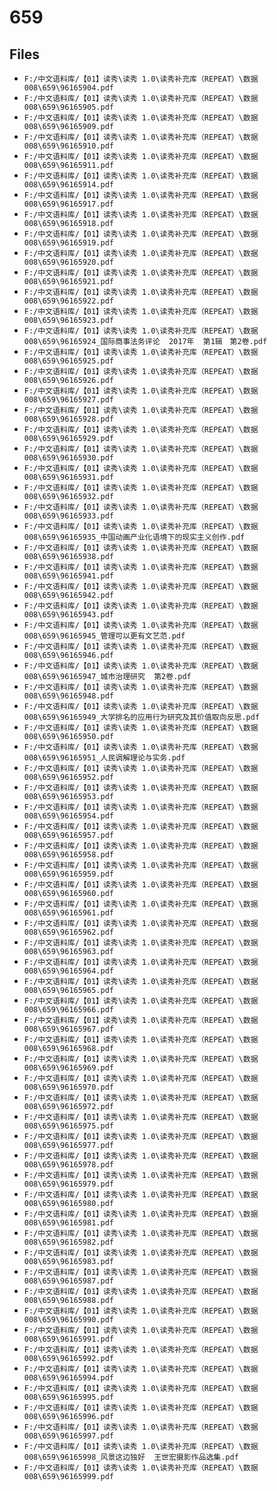 # 659

## Files

- `F:/中文语料库/【01】读秀\读秀 1.0\读秀补充库（REPEAT）\数据008\659\96165904.pdf`
- `F:/中文语料库/【01】读秀\读秀 1.0\读秀补充库（REPEAT）\数据008\659\96165905.pdf`
- `F:/中文语料库/【01】读秀\读秀 1.0\读秀补充库（REPEAT）\数据008\659\96165909.pdf`
- `F:/中文语料库/【01】读秀\读秀 1.0\读秀补充库（REPEAT）\数据008\659\96165910.pdf`
- `F:/中文语料库/【01】读秀\读秀 1.0\读秀补充库（REPEAT）\数据008\659\96165911.pdf`
- `F:/中文语料库/【01】读秀\读秀 1.0\读秀补充库（REPEAT）\数据008\659\96165914.pdf`
- `F:/中文语料库/【01】读秀\读秀 1.0\读秀补充库（REPEAT）\数据008\659\96165917.pdf`
- `F:/中文语料库/【01】读秀\读秀 1.0\读秀补充库（REPEAT）\数据008\659\96165918.pdf`
- `F:/中文语料库/【01】读秀\读秀 1.0\读秀补充库（REPEAT）\数据008\659\96165919.pdf`
- `F:/中文语料库/【01】读秀\读秀 1.0\读秀补充库（REPEAT）\数据008\659\96165920.pdf`
- `F:/中文语料库/【01】读秀\读秀 1.0\读秀补充库（REPEAT）\数据008\659\96165921.pdf`
- `F:/中文语料库/【01】读秀\读秀 1.0\读秀补充库（REPEAT）\数据008\659\96165922.pdf`
- `F:/中文语料库/【01】读秀\读秀 1.0\读秀补充库（REPEAT）\数据008\659\96165923.pdf`
- `F:/中文语料库/【01】读秀\读秀 1.0\读秀补充库（REPEAT）\数据008\659\96165924_国际商事法务评论  2017年  第1辑　第2卷.pdf`
- `F:/中文语料库/【01】读秀\读秀 1.0\读秀补充库（REPEAT）\数据008\659\96165925.pdf`
- `F:/中文语料库/【01】读秀\读秀 1.0\读秀补充库（REPEAT）\数据008\659\96165926.pdf`
- `F:/中文语料库/【01】读秀\读秀 1.0\读秀补充库（REPEAT）\数据008\659\96165927.pdf`
- `F:/中文语料库/【01】读秀\读秀 1.0\读秀补充库（REPEAT）\数据008\659\96165928.pdf`
- `F:/中文语料库/【01】读秀\读秀 1.0\读秀补充库（REPEAT）\数据008\659\96165929.pdf`
- `F:/中文语料库/【01】读秀\读秀 1.0\读秀补充库（REPEAT）\数据008\659\96165930.pdf`
- `F:/中文语料库/【01】读秀\读秀 1.0\读秀补充库（REPEAT）\数据008\659\96165931.pdf`
- `F:/中文语料库/【01】读秀\读秀 1.0\读秀补充库（REPEAT）\数据008\659\96165932.pdf`
- `F:/中文语料库/【01】读秀\读秀 1.0\读秀补充库（REPEAT）\数据008\659\96165933.pdf`
- `F:/中文语料库/【01】读秀\读秀 1.0\读秀补充库（REPEAT）\数据008\659\96165935_中国动画产业化语境下的现实主义创作.pdf`
- `F:/中文语料库/【01】读秀\读秀 1.0\读秀补充库（REPEAT）\数据008\659\96165938.pdf`
- `F:/中文语料库/【01】读秀\读秀 1.0\读秀补充库（REPEAT）\数据008\659\96165941.pdf`
- `F:/中文语料库/【01】读秀\读秀 1.0\读秀补充库（REPEAT）\数据008\659\96165942.pdf`
- `F:/中文语料库/【01】读秀\读秀 1.0\读秀补充库（REPEAT）\数据008\659\96165943.pdf`
- `F:/中文语料库/【01】读秀\读秀 1.0\读秀补充库（REPEAT）\数据008\659\96165945_管理可以更有文艺范.pdf`
- `F:/中文语料库/【01】读秀\读秀 1.0\读秀补充库（REPEAT）\数据008\659\96165946.pdf`
- `F:/中文语料库/【01】读秀\读秀 1.0\读秀补充库（REPEAT）\数据008\659\96165947_城市治理研究  第2卷.pdf`
- `F:/中文语料库/【01】读秀\读秀 1.0\读秀补充库（REPEAT）\数据008\659\96165948.pdf`
- `F:/中文语料库/【01】读秀\读秀 1.0\读秀补充库（REPEAT）\数据008\659\96165949_大学排名的应用行为研究及其价值取向反思.pdf`
- `F:/中文语料库/【01】读秀\读秀 1.0\读秀补充库（REPEAT）\数据008\659\96165950.pdf`
- `F:/中文语料库/【01】读秀\读秀 1.0\读秀补充库（REPEAT）\数据008\659\96165951_人民调解理论与实务.pdf`
- `F:/中文语料库/【01】读秀\读秀 1.0\读秀补充库（REPEAT）\数据008\659\96165952.pdf`
- `F:/中文语料库/【01】读秀\读秀 1.0\读秀补充库（REPEAT）\数据008\659\96165953.pdf`
- `F:/中文语料库/【01】读秀\读秀 1.0\读秀补充库（REPEAT）\数据008\659\96165954.pdf`
- `F:/中文语料库/【01】读秀\读秀 1.0\读秀补充库（REPEAT）\数据008\659\96165957.pdf`
- `F:/中文语料库/【01】读秀\读秀 1.0\读秀补充库（REPEAT）\数据008\659\96165958.pdf`
- `F:/中文语料库/【01】读秀\读秀 1.0\读秀补充库（REPEAT）\数据008\659\96165959.pdf`
- `F:/中文语料库/【01】读秀\读秀 1.0\读秀补充库（REPEAT）\数据008\659\96165960.pdf`
- `F:/中文语料库/【01】读秀\读秀 1.0\读秀补充库（REPEAT）\数据008\659\96165961.pdf`
- `F:/中文语料库/【01】读秀\读秀 1.0\读秀补充库（REPEAT）\数据008\659\96165962.pdf`
- `F:/中文语料库/【01】读秀\读秀 1.0\读秀补充库（REPEAT）\数据008\659\96165963.pdf`
- `F:/中文语料库/【01】读秀\读秀 1.0\读秀补充库（REPEAT）\数据008\659\96165964.pdf`
- `F:/中文语料库/【01】读秀\读秀 1.0\读秀补充库（REPEAT）\数据008\659\96165965.pdf`
- `F:/中文语料库/【01】读秀\读秀 1.0\读秀补充库（REPEAT）\数据008\659\96165966.pdf`
- `F:/中文语料库/【01】读秀\读秀 1.0\读秀补充库（REPEAT）\数据008\659\96165967.pdf`
- `F:/中文语料库/【01】读秀\读秀 1.0\读秀补充库（REPEAT）\数据008\659\96165968.pdf`
- `F:/中文语料库/【01】读秀\读秀 1.0\读秀补充库（REPEAT）\数据008\659\96165969.pdf`
- `F:/中文语料库/【01】读秀\读秀 1.0\读秀补充库（REPEAT）\数据008\659\96165970.pdf`
- `F:/中文语料库/【01】读秀\读秀 1.0\读秀补充库（REPEAT）\数据008\659\96165972.pdf`
- `F:/中文语料库/【01】读秀\读秀 1.0\读秀补充库（REPEAT）\数据008\659\96165975.pdf`
- `F:/中文语料库/【01】读秀\读秀 1.0\读秀补充库（REPEAT）\数据008\659\96165977.pdf`
- `F:/中文语料库/【01】读秀\读秀 1.0\读秀补充库（REPEAT）\数据008\659\96165978.pdf`
- `F:/中文语料库/【01】读秀\读秀 1.0\读秀补充库（REPEAT）\数据008\659\96165979.pdf`
- `F:/中文语料库/【01】读秀\读秀 1.0\读秀补充库（REPEAT）\数据008\659\96165980.pdf`
- `F:/中文语料库/【01】读秀\读秀 1.0\读秀补充库（REPEAT）\数据008\659\96165981.pdf`
- `F:/中文语料库/【01】读秀\读秀 1.0\读秀补充库（REPEAT）\数据008\659\96165982.pdf`
- `F:/中文语料库/【01】读秀\读秀 1.0\读秀补充库（REPEAT）\数据008\659\96165983.pdf`
- `F:/中文语料库/【01】读秀\读秀 1.0\读秀补充库（REPEAT）\数据008\659\96165987.pdf`
- `F:/中文语料库/【01】读秀\读秀 1.0\读秀补充库（REPEAT）\数据008\659\96165988.pdf`
- `F:/中文语料库/【01】读秀\读秀 1.0\读秀补充库（REPEAT）\数据008\659\96165990.pdf`
- `F:/中文语料库/【01】读秀\读秀 1.0\读秀补充库（REPEAT）\数据008\659\96165991.pdf`
- `F:/中文语料库/【01】读秀\读秀 1.0\读秀补充库（REPEAT）\数据008\659\96165992.pdf`
- `F:/中文语料库/【01】读秀\读秀 1.0\读秀补充库（REPEAT）\数据008\659\96165994.pdf`
- `F:/中文语料库/【01】读秀\读秀 1.0\读秀补充库（REPEAT）\数据008\659\96165995.pdf`
- `F:/中文语料库/【01】读秀\读秀 1.0\读秀补充库（REPEAT）\数据008\659\96165996.pdf`
- `F:/中文语料库/【01】读秀\读秀 1.0\读秀补充库（REPEAT）\数据008\659\96165997.pdf`
- `F:/中文语料库/【01】读秀\读秀 1.0\读秀补充库（REPEAT）\数据008\659\96165998_风景这边独好  王世宏摄影作品选集.pdf`
- `F:/中文语料库/【01】读秀\读秀 1.0\读秀补充库（REPEAT）\数据008\659\96165999.pdf`
